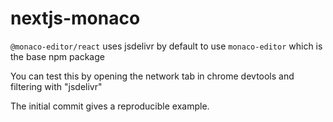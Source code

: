 # nextjs-monaco

`@monaco-editor/react` uses jsdelivr by default to use `monaco-editor` which is the base npm package

You can test this by opening the network tab in chrome devtools and filtering with "jsdelivr"

The initial commit gives a reproducible example.
